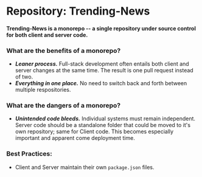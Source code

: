 # Repository: Trending-News

#### Trending-News is a monorepo -- a single repository under source control for both client and server code.

### What are the benefits of a monorepo?

- **_Leaner process._** Full-stack development often entails both client and server changes at the same time. The result is one pull request instead of two.
- **_Everything in one place._** No need to switch back and forth between multiple respositories.

### What are the dangers of a monorepo?

- **_Unintended code bleeds._** Individual systems must remain independent. Server code should be a standalone folder that could be moved to it's own repository; same for Client code. This becomes especially important and apparent come deployment time.

### Best Practices:

- Client and Server maintain their own `package.json` files.
